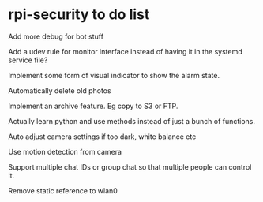 # rpi-security to do list

Add more debug for bot stuff

Add a udev rule for monitor interface instead of having it in the systemd service file?

Implement some form of visual indicator to show the alarm state.

Automatically delete old photos

Implement an archive feature. Eg copy to S3 or FTP.

Actually learn python and use methods instead of just a bunch of functions.

Auto adjust camera settings if too dark, white balance etc

Use motion detection from camera

Support multiple chat IDs or group chat so that multiple people can control it.

Remove static reference to wlan0
